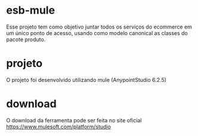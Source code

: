 # esb-mule

Esse projeto tem como objetivo juntar todos os serviços do ecommerce em um único ponto de acesso, usando como modelo canonical as classes do pacote produto.

# projeto

O projeto foi desenvolvido utilizando mule (AnypointStudio 6.2.5)

# download

O download da ferramenta pode ser feita no site oficial https://www.mulesoft.com/platform/studio
